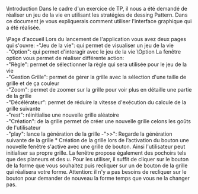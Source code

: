 \Introduction
Dans le cadre d'un exercice de TP, il nous a été demandé de réaliser un jeu de la vie en utilisant les  stratégies de dessing Pattern.
Dans ce document je vous expliquerais comment utiliser l'interface graphique qui a été réalisée.

\Page d'accueil
Lors du lancement de l'application vous avez deux pages qui s'ouvre:
		-"Jeu de la vie": qui permet de visualiser un jeu de la vie  
		-"Option": qui permet d'interagir avec le jeu de la vie 
\Option
La fenêtre option vous permet de réaliser différente action:   
		-"Règle":  permet de sélectionner la règle qui sera utilisée pour le jeu de la vie  
		-"Gestion Grille": permet de gérer la grille avec la sélection d'une taille de grille et de ça couleur   
		-"Zoom": permet de zoomer sur la grille pour voir  plus en détaille une partie de la grille  
		-"Décélérateur": permet de réduire la vitesse d'exécution du calcule de la grille suivante  
		-"rest": réinitialise une nouvelle grille aléatoire   
		-"Création": de la grille permet de créer une nouvelle grille celons les goûts de l'utilisateur  
		-"play": lance la génération de la grille
		-">>": Regarde la génération suivante de la grille 
	° Création de la grille
	lors de l’activation du bouton une nouvelle fenêtre s'active avec une grille de bouton. Ainsi l'utilisateur peut initialiser sa propre grille.
	La fenêtre propose également des pochoirs tels que des planeurs et des u.
	Pour les utiliser, il suffit de cliquer sur le bouton de la forme que vous souhaitez puis recliquer sur un de bouton de la grille qui réalisera votre forme.
	Attention:  il n'y a pas besoins de recliquer sur le bouton pour demander de nouveau la forme temps que vous ne la changer pas.